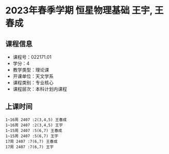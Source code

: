 # 2023年春季学期 恒星物理基础 王宇, 王春成






## 课程信息

- 课程号：022171.01
- 学分：4
- 教学类型：理论课
- 开课单位：天文学系
- 课程类别：专业核心
- 课程层次：本科计划内课程

## 上课时间

```
1~16周 2407 :2(3,4,5) 王春成
1~16周 2407 :2(3,4,5) 王宇
1~15周 2407 :5(6,7) 王春成
1~15周 2407 :5(6,7) 王宇
17周 2407 :7(6,7) 王春成
17周 2407 :7(6,7) 王宇
```

